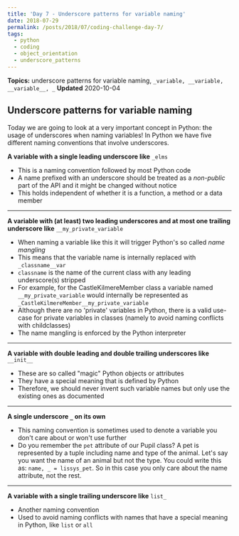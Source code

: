 ```yaml
---
title: 'Day 7 - Underscore patterns for variable naming'
date: 2018-07-29
permalink: /posts/2018/07/coding-challenge-day-7/
tags:
  - python
  - coding
  - object_orientation
  - underscore_patterns
---
```


**Topics:** underscore patterns for variable naming, `_variable, __variable, __variable__, _`
**Updated** 2020-10-04

## Underscore patterns for variable naming
Today we are going to look at a very important concept in Python: the usage of underscores when naming variables! In Python we have five different naming conventions that involve underscores. 
      
**A variable with a single leading underscore like** `_elms`
- This is a naming convention followed by most Python code   
- A name prefixed with an underscore should be treated as a *non-public* part of the API and it might be changed without notice   
- This holds independent of whether it is a function, a method or a data member   

----
   
**A variable with (at least) two leading underscores and at most one trailing underscore like** ```__my_private_variable```   
- When naming a variable like this it will trigger Python's so called *name mangling*
- This means that the variable name is internally replaced with ```_classname__var```      
- ```classname``` is the name of the current class with any leading underscore(s) stripped   
- For example, for the CastleKilmereMember class a variable named `__my_private_variable` would internally be represented as `_CastleKilmereMember__my_private_variable`    
- Although there are no 'private' variables in Python, there is a valid use-case for private variables in classes (namely to avoid naming conflicts with childclasses)   
- The name mangling is enforced by the Python interpreter   
   
---- 
   
**A variable with double leading and double trailing underscores like** `__init__`
- These are so called "magic" Python objects or attributes   
- They have a special meaning that is defined by Python    
- Therefore, we should never invent such variable names but only use the existing ones as documented   

----
   
**A single underscore `_` on its own**      
- This naming convention is sometimes used to denote a variable you don't care about or won't use further   
- Do you remember the `pet` attribute of our Pupil class? A pet is represented by a tuple including name and type of the animal. Let's say you want the name of an animal but not the type. You could write this as: `name, _ = lissys_pet`. So in this case you only care about the name attribute, not the rest.

----

**A variable with a single trailing underscore like** `list_`     
- Another naming convention    
- Used to avoid naming conflicts with names that have a special meaning in Python, like `list` or `all`   
   
   

